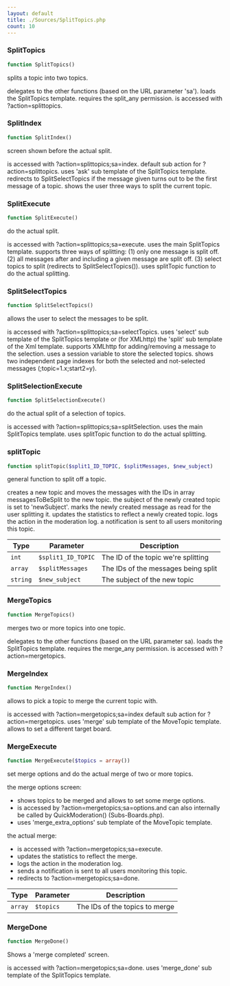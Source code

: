 ```yaml
---
layout: default
title: ./Sources/SplitTopics.php
count: 10
---
```


### SplitTopics

```php
function SplitTopics()
```
splits a topic into two topics.

delegates to the other functions (based on the URL parameter 'sa').
loads the SplitTopics template.
requires the split_any permission.
is accessed with ?action=splittopics.

### SplitIndex

```php
function SplitIndex()
```
screen shown before the actual split.

is accessed with ?action=splittopics;sa=index.
default sub action for ?action=splittopics.
uses 'ask' sub template of the SplitTopics template.
redirects to SplitSelectTopics if the message given turns out to be
the first message of a topic.
shows the user three ways to split the current topic.

### SplitExecute

```php
function SplitExecute()
```
do the actual split.

is accessed with ?action=splittopics;sa=execute.
uses the main SplitTopics template.
supports three ways of splitting:
(1) only one message is split off.
(2) all messages after and including a given message are split off.
(3) select topics to split (redirects to SplitSelectTopics()).
uses splitTopic function to do the actual splitting.

### SplitSelectTopics

```php
function SplitSelectTopics()
```
allows the user to select the messages to be split.

is accessed with ?action=splittopics;sa=selectTopics.
uses 'select' sub template of the SplitTopics template or (for
XMLhttp) the 'split' sub template of the Xml template.
supports XMLhttp for adding/removing a message to the selection.
uses a session variable to store the selected topics.
shows two independent page indexes for both the selected and
not-selected messages (;topic=1.x;start2=y).

### SplitSelectionExecute

```php
function SplitSelectionExecute()
```
do the actual split of a selection of topics.

is accessed with ?action=splittopics;sa=splitSelection.
uses the main SplitTopics template.
uses splitTopic function to do the actual splitting.

### splitTopic

```php
function splitTopic($split1_ID_TOPIC, $splitMessages, $new_subject)
```
general function to split off a topic.

creates a new topic and moves the messages with the IDs in
array messagesToBeSplit to the new topic.
the subject of the newly created topic is set to 'newSubject'.
marks the newly created message as read for the user splitting it.
updates the statistics to reflect a newly created topic.
logs the action in the moderation log.
a notification is sent to all users monitoring this topic.

Type|Parameter|Description
---|---|---
`int`|`$split1_ID_TOPIC`|The ID of the topic we're splitting
`array`|`$splitMessages`|The IDs of the messages being split
`string`|`$new_subject`|The subject of the new topic

### MergeTopics

```php
function MergeTopics()
```
merges two or more topics into one topic.

delegates to the other functions (based on the URL parameter sa).
loads the SplitTopics template.
requires the merge_any permission.
is accessed with ?action=mergetopics.

### MergeIndex

```php
function MergeIndex()
```
allows to pick a topic to merge the current topic with.

is accessed with ?action=mergetopics;sa=index
default sub action for ?action=mergetopics.
uses 'merge' sub template of the MoveTopic template.
allows to set a different target board.

### MergeExecute

```php
function MergeExecute($topics = array())
```
set merge options and do the actual merge of two or more topics.

the merge options screen:
* shows topics to be merged and allows to set some merge options.
* is accessed by ?action=mergetopics;sa=options.and can also internally be called by QuickModeration() (Subs-Boards.php).
* uses 'merge_extra_options' sub template of the MoveTopic template.

the actual merge:
* is accessed with ?action=mergetopics;sa=execute.
* updates the statistics to reflect the merge.
* logs the action in the moderation log.
* sends a notification is sent to all users monitoring this topic.
* redirects to ?action=mergetopics;sa=done.

Type|Parameter|Description
---|---|---
`array`|`$topics`|The IDs of the topics to merge

### MergeDone

```php
function MergeDone()
```
Shows a 'merge completed' screen.

is accessed with ?action=mergetopics;sa=done.
uses 'merge_done' sub template of the SplitTopics template.

